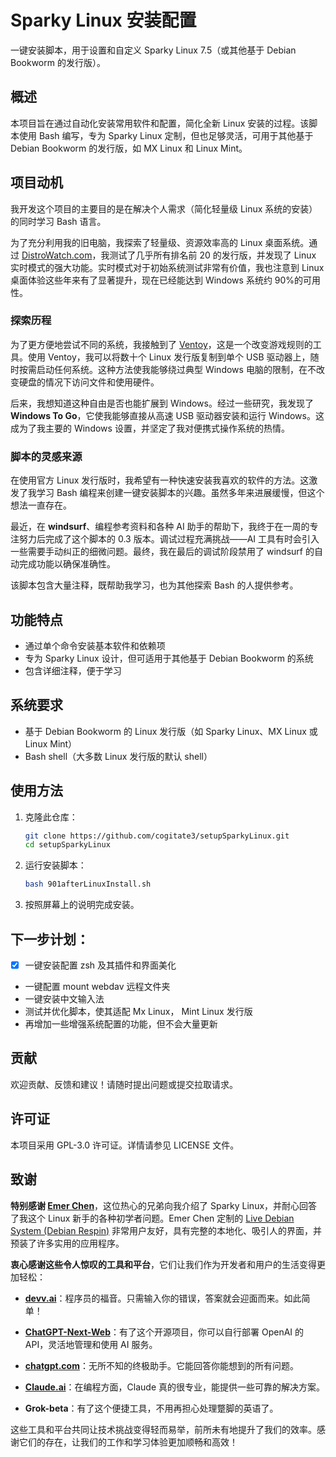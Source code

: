# Sparky Linux 安装配置

一键安装脚本，用于设置和自定义 Sparky Linux 7.5（或其他基于 Debian Bookworm 的发行版）。

## 概述

本项目旨在通过自动化安装常用软件和配置，简化全新 Linux 安装的过程。该脚本使用 Bash 编写，专为 Sparky Linux 定制，但也足够灵活，可用于其他基于 Debian Bookworm 的发行版，如 MX Linux 和 Linux Mint。

## 项目动机

我开发这个项目的主要目的是在解决个人需求（简化轻量级 Linux 系统的安装）的同时学习 Bash 语言。

为了充分利用我的旧电脑，我探索了轻量级、资源效率高的 Linux 桌面系统。通过 [DistroWatch.com](https://distrowatch.com/)，我测试了几乎所有排名前 20 的发行版，并发现了 Linux 实时模式的强大功能。实时模式对于初始系统测试非常有价值，我也注意到 Linux 桌面体验这些年来有了显著提升，现在已经能达到 Windows 系统约 90%的可用性。

### 探索历程

为了更方便地尝试不同的系统，我接触到了 [Ventoy](https://ventoy.net/)，这是一个改变游戏规则的工具。使用 Ventoy，我可以将数十个 Linux 发行版复制到单个 USB 驱动器上，随时按需启动任何系统。这种方法使我能够绕过典型 Windows 电脑的限制，在不改变硬盘的情况下访问文件和使用硬件。

后来，我想知道这种自由是否也能扩展到 Windows。经过一些研究，我发现了 **Windows To Go**，它使我能够直接从高速 USB 驱动器安装和运行 Windows。这成为了我主要的 Windows 设置，并坚定了我对便携式操作系统的热情。

### 脚本的灵感来源

在使用官方 Linux 发行版时，我希望有一种快速安装我喜欢的软件的方法。这激发了我学习 Bash 编程来创建一键安装脚本的兴趣。虽然多年来进展缓慢，但这个想法一直存在。

最近，在 **windsurf**、编程参考资料和各种 AI 助手的帮助下，我终于在一周的专注努力后完成了这个脚本的 0.3 版本。调试过程充满挑战——AI 工具有时会引入一些需要手动纠正的细微问题。最终，我在最后的调试阶段禁用了 windsurf 的自动完成功能以确保准确性。

该脚本包含大量注释，既帮助我学习，也为其他探索 Bash 的人提供参考。

## 功能特点

- 通过单个命令安装基本软件和依赖项
- 专为 Sparky Linux 设计，但可适用于其他基于 Debian Bookworm 的系统
- 包含详细注释，便于学习

## 系统要求

- 基于 Debian Bookworm 的 Linux 发行版（如 Sparky Linux、MX Linux 或 Linux Mint）
- Bash shell（大多数 Linux 发行版的默认 shell）

## 使用方法

1. 克隆此仓库：

   ```bash
   git clone https://github.com/cogitate3/setupSparkyLinux.git
   cd setupSparkyLinux
   ```

2. 运行安装脚本：

   ```bash
   bash 901afterLinuxInstall.sh
   ```

3. 按照屏幕上的说明完成安装。

## 下一步计划：

- [x] 一键安装配置 zsh 及其插件和界面美化
- 一键配置 mount webdav 远程文件夹
- 一键安装中文输入法
- 测试并优化脚本，使其适配 Mx Linux， Mint Linux 发行版
- 再增加一些增强系统配置的功能，但不会大量更新

## 贡献

欢迎贡献、反馈和建议！请随时提出问题或提交拉取请求。

## 许可证

本项目采用 GPL-3.0 许可证。详情请参见 LICENSE 文件。

## 致谢

**特别感谢 [Emer Chen](https://sourceforge.net/u/ldsemerchen/profile/)**，这位热心的兄弟向我介绍了 Sparky Linux，并耐心回答了我这个 Linux 新手的各种初学者问题。Emer Chen 定制的 [Live Debian System (Debian Respin)](https://sourceforge.net/projects/antix-mate-respin/) 非常用户友好，具有完整的本地化、吸引人的界面，并预装了许多实用的应用程序。

**衷心感谢这些令人惊叹的工具和平台**，它们让我们作为开发者和用户的生活变得更加轻松：

- **[devv.ai](https://devv.ai/)**：程序员的福音。只需输入你的错误，答案就会迎面而来。如此简单！

- **[ChatGPT-Next-Web](https://github.com/ChatGPTNextWeb/ChatGPT-Next-Web)**：有了这个开源项目，你可以自行部署 OpenAI 的 API，灵活地管理和使用 AI 服务。

- **[chatgpt.com](https://chatgpt.com/)**：无所不知的终极助手。它能回答你能想到的所有问题。

- **[Claude.ai](https://claude.ai/new)**：在编程方面，Claude 真的很专业，能提供一些可靠的解决方案。

- **Grok-beta**：有了这个便捷工具，不用再担心处理蹩脚的英语了。

这些工具和平台共同让技术挑战变得轻而易举，前所未有地提升了我们的效率。感谢它们的存在，让我们的工作和学习体验更加顺畅和高效！
